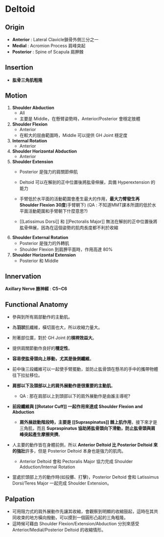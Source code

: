 # Deltoid
## Origin
* **Anterior** : Lateral Clavicle鎖骨外側三分之一 
* **Medial** : Acromion Process 肩峰突起
* **Posterior** : Spine of Scapula 肩胛棘  

## Insertion
* **肱骨三角肌粗隆**  

## Motion
1. **Shoulder Abduction**
	* All
	* 主要是 Middle，在懸臂姿勢時，Anterior/Posterior 會穩定肢體
2. **Shoulder Flexion**
	* Anterior
	* 在較大的屈曲範圍時，Middle 可以提供 GH Joint 穩定度
3. **Internal Rotation**
	* Anterior
4. **Shoulder Horizontal Abduction** 
	* Anterior
5. **Shoulder Extension**
	* Posterior 是強力的肩關節伸肌
	* Deltoid 可以在解剖的正中位置後將肱骨伸展，具備 Hyperextension 的能力  
	  
	* 手臂低於水平面的活動範圍會產生最大的作用，**最大力臂發生再 Shoulder Flexion 30度**(手臂朝下) (QA : 不知道MMT課本所謂的低於水平面活動範圍和手臂朝下什麼意思?)	  
	
	* [[Latissimus Dorsi]] 和 [[Pectoralis Major]] 無法在解剖的正中位置後將肱骨伸展，因為在這個姿勢的肌肉長度都不利於收縮 
6. **Shoulder External Rotation**
	* Posterior 是強力的外轉肌
	* Shoulder Flexion 到肩胛平面時，作用高達 80%
7. **Shoulder Horizontal Extension**
	* Posterior  和 Middle

## Innervation
**Axillary Nerve 腋神經** : **C5~C6**  

## Functional Anatomy
* 參與到所有肩部動作的主動肌。  

* 為**羽狀**肌纖維，橫切面也大，所以收縮力量大。  

* 附著部位廣，對於 GH Joint 的**槓桿效益大**。  

* 提供肩關節動作良好的**穩定性**。

* **容易使肱骨頭向上移動，尤其是後側纖維**。 

* 前中後三段纖維可以一起使手臂擺動，並防止肱骨頭在懸吊的手中的攜帶物體往下拉扯移位。

* **肩部以下及頭部以上的肩外展動作是很重要的主動肌**。
    * QA : 那在肩部以上到頭部以下的肩外展動作是由誰主導呢?  

* **前段纖維與 [[Rotator Cuff]] 一起作用來達成 Shoulder Flexion and Abduction**
	* **肩外展啟動階段時，主要是 [[Supraspinatus]] 棘上肌作用**，接下來才是三角肌，而且 **Supraspinatus 協助將肱骨頭向下滑動，防止肱骨頭與肩峰突起產生摩擦夾擠**。  

* 人主要的動作皆在身體前側，所以 **Anterior Deltoid 比 Posterior Deltoid 來的強壯**許多，但是 Posterior Deltoid 本身也是強力的肌肉。
    * Anterior Deltoid 會和 Pectoralis Major 協力完成 Shoulder Adduction/Internal Rotation  

* 當處於頭部上方的動作時(如投擲、打擊)，Posterior Deltoid 會和 Latissimus Dorsi/Teres Major 一起完成 Shoulder Extension。  

## Palpation
* 可用阻力式的肩外展動作先讓其收縮，會觀察到明顯的收縮鼓起，這時在其共同收束的地方橫向撥動，可以摸到一個圓形凸起的三角粗隆。
* 這時候可藉由 Shoulder Flexion/Extension/Abduction 分別來感受 Anterior/Medial/Posterior Deltoid 的收縮情形。
